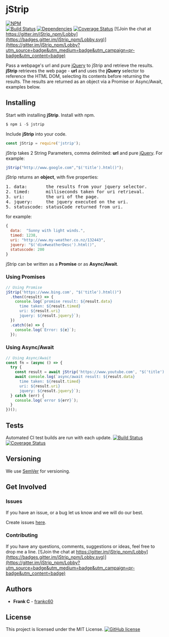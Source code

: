 # jStrip

[![NPM](https://nodei.co/npm/jstrip.png?downloads=true&downloadRank=true&stars=true)](https://nodei.co/npm/jstrip/)<br/>
[![Build Status](https://travis-ci.org/frankc60/jStrip.svg?branch=master)](https://travis-ci.org/frankc60/jStrip)
[![Dependencies](https://david-dm.org/frankc60/jStrip.svg)](https://www.npmjs.com/package/jstrip?activeTab=dependencies)
[![Coverage Status](https://coveralls.io/repos/github/frankc60/jStrip/badge.svg)](https://coveralls.io/github/frankc60/jStrip)
[![Join the chat at https://gitter.im/jStrip_npm/Lobby](https://badges.gitter.im/jStrip_npm/Lobby.svg)](https://gitter.im/jStrip_npm/Lobby?utm_source=badge&utm_medium=badge&utm_campaign=pr-badge&utm_content=badge)

Pass a webpage's url and pure [jQuery](http://api.jquery.com/category/selectors/) to jStrip and retrieve the results. **jStrip** retrieves the web page - **url** and uses the **jQuery** selector to reference the HTML DOM, selecting its contents before returning the results. The results are returned as an object via a Promise or Async/Await, examples below. 

## Installing

Start with installing **jStrip**.
Install with npm.

```js
$ npm i -S jstrip
```

Include **jStrip** into your code.

```js
const jStrip = require('jstrip');
```

jStrip takes 2 String Parameters, comma delimited: **url** and pure [jQuery](http://api.jquery.com/category/selectors/).
For example:

```js
jStrip("http://www.google.com","$('title').html()");
```

jStrip returns an **object**, with five properties:

<pre>
1. data:       the results from your jquery selector.
2. timed:      milliseconds taken for uri retrieval.
3. uri:        the uri of the page.
4. jquery:     the jquery executed on the uri.
5. statuscode: statusCode returned from uri.
</pre>

for example:

```js
{
  data:  "Sunny with light winds.",
  timed: 1238,
  uri: "http://www.my-weather.co.nz/132443",
  jquery: "$('div#weatherDesc').html()",
  statuscode: 200
}
```

jStrip can be written as a **Promise** or as **Async/Await**.

### Using Promises

```js
// Using Promise
jStrip('https://www.bing.com', "$('title').html()")
  .then((result) => {
    console.log(`promise result: ${result.data}
      time taken: ${result.timed}
      uri: ${result.uri}
      jquery: ${result.jquery}`);
  })
  .catch((e) => {
    console.log(`Error: ${e}`);
  });
```

### Using Async/Await

```js
// Using Async/Await
const fn = (async () => {
  try {
    const result = await jStrip('https://www.youtube.com', "$('title').html()");
    await console.log(`async/await result: ${result.data}
      time taken: ${result.timed}
      uri: ${result.uri}
      jquery: ${result.jquery}`);
  } catch (err) {
    console.log(`error ${err}`);
  }
})();
```

## Tests
Automated CI test builds are run with each update. [![Build Status](https://travis-ci.org/frankc60/jStrip.svg?branch=master)](https://travis-ci.org/frankc60/jStrip) [![Coverage Status](https://coveralls.io/repos/github/frankc60/jStrip/badge.svg)](https://coveralls.io/github/frankc60/jStrip)

## Versioning

We use [SemVer](http://semver.org/) for versioning. 

## Get Involved
### Issues

If you have an issue, or a bug let us know and we will do our best.

Create issues [here](https://github.com/frankc60/jStrip/issues).

### Contributing

If you have any questions, comments, suggestions or ideas, feel free to drop me a line. [![Join the chat at https://gitter.im/jStrip_npm/Lobby](https://badges.gitter.im/jStrip_npm/Lobby.svg)](https://gitter.im/jStrip_npm/Lobby?utm_source=badge&utm_medium=badge&utm_campaign=pr-badge&utm_content=badge)

## Authors

* **Frank C** - [frankc60](https://github.com/frankc60)

## License

This project is licensed under the MIT License. [![GitHub license](https://img.shields.io/github/license/frankc60/jStrip.svg?longCache=true)](https://github.com/frankc60/jStrip/blob/master/LICENSE)
